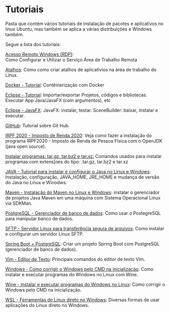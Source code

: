# Tutoriais

Pasta que contém vários tutoriais de instalação de pacotes e aplicativos no linux Ubuntu, mas também se aplica a várias distribuições e Windows também.

Segue a lista dos tutoriais:

[Acesso Remoto Windows (RDP)](https://github.com/Elildes/tutoriais/blob/master/rdp.md):  
Como Configurar e Utilizar o Serviço Área de Trabalho Remota  

[Atalhos](https://github.com/Elildes/tutoriais/blob/master/atalhos.md):
Como como criar atalhos de aplicativios na área de trabalho do Linux.

[Docker - Tutorial](https://github.com/Elildes/tutoriais/blob/master/docker.md):
Contêinerização com Docker

[Eclipse - Tutorial](https://github.com/Elildes/tutoriais/blob/master/Eclipse.md):
Importar/exportar Projetos, códigos e bibliotecas. Executar App Java/JavaFX (com argumentos), etc

[Eclipse - JavaFX](https://github.com/Elildes/tutoriais/blob/master/Eclipse-JavaFX.md):
JavaFX: instalar, testar. SceneBuilder: baixar, instalar e executar.

[GitHub](https://github.com/Elildes/tutoriais/blob/master/tutorial%20git-github.md):
Tutorial sobre Git Hub.

[IRPF 2020 - Imposto de Renda 2020](https://github.com/Elildes/tutoriais/blob/master/irpf-2020):
Veja como fazer a instalação do programa IRPF2020 - Imposto de Renda de Pessoa Física com o OpenJDK (java open source).

[Instalar programas: tar.gz, tar.bz2 e tar.xz:](https://github.com/Elildes/tutoriais/blob/master/instalar%20programas_.tar.gz_tar.bz2_tar.xz.txt)
Comandos usados para instalar programas com extens]oes do tipo:  .tar.gz, tar.bz2 e tar.xz

[JAVA - Tutorial para instalar e configurar o Java no Linux e Windows](https://github.com/Elildes/tutoriais/blob/master/java.md):
Instalação, configuração, JAVA_HOME, JRE_HOME e mudança de versão do Java no Linux e Winodws.

[Maven - Instalação do Maven no Linux e Windows](https://github.com/Elildes/tutoriais/blob/master/maven.md):
instalar o gerenciador de projetos Java Maven em uma máquina com Sistema Operacional Linux via SDKMan.

[PostgreSQL - Gerenciador de banco de dados](https://github.com/Elildes/tutoriais/blob/master/postgresql.md):
Como usar o PostegreSQL para manipular banco de dados.

[SFTP - Servidor Linux para transferência segura de arquivos](https://github.com/Elildes/tutoriais/blob/master/sftp-server.md):
Como instalar e configurar um servidor Linux SFTP.

[Spring Boot + PostgreSQL](https://github.com/Elildes/tutoriais/blob/master/spring-boot-postgresql.md):
Criar um projeto Spring Boot com PostgreSQL (gerenciador de banco de dados).

[Vim - Editor de Texto](https://github.com/Elildes/tutoriais/blob/master/vim.md):
Principais comandos do editor de texto Vim.

[Windows - Como corrigir o Windows pelo CMD na inicialização](https://github.com/Elildes/tutoriais/blob/master/wine.md):
Como instalar e executar programas do Windows no Linux com Wine.

[Wine - instalar e executar programas do Windows no Linux](https://github.com/Elildes/tutoriais/blob/master/windows-corrigir-inicializa%C3%A7%C3%A3o.md):
Como corrigir o Windows pelo CMD na inicialização.

[WSL - Ferramentas do Linux direto no Windows](https://github.com/Elildes/tutoriais/blob/master/wsl.md):
Diversas formas de usar aplicações do Linux direto no Windows.
